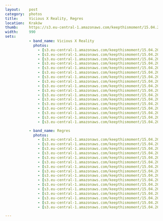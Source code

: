 ```yaml
---
layout:    post
category:  photos
title:     Vicious X Reality, Regres
location:  Kraków
thumb:     https://s3.eu-central-1.amazonaws.com/keepthismoment/15.04.2018.viciousxreality.regres/IMG_4131.jpg
width:     990
sets:
           - band_name: Vicious X Reality
             photos:
               - [s3.eu-central-1.amazonaws.com/keepthismoment/15.04.2018.viciousxreality.regres/IMG_4106.jpg, 990, 990]
               - [s3.eu-central-1.amazonaws.com/keepthismoment/15.04.2018.viciousxreality.regres/IMG_4119.jpg, 990, 990]
               - [s3.eu-central-1.amazonaws.com/keepthismoment/15.04.2018.viciousxreality.regres/IMG_4108.jpg, 990, 990]
               - [s3.eu-central-1.amazonaws.com/keepthismoment/15.04.2018.viciousxreality.regres/IMG_4113.jpg, 990, 990]
               - [s3.eu-central-1.amazonaws.com/keepthismoment/15.04.2018.viciousxreality.regres/IMG_4115.jpg, 990, 990]
               - [s3.eu-central-1.amazonaws.com/keepthismoment/15.04.2018.viciousxreality.regres/IMG_4116.jpg, 990, 660]
               - [s3.eu-central-1.amazonaws.com/keepthismoment/15.04.2018.viciousxreality.regres/IMG_4117.jpg, 990, 990]
               - [s3.eu-central-1.amazonaws.com/keepthismoment/15.04.2018.viciousxreality.regres/IMG_4121.jpg, 990, 780]
               - [s3.eu-central-1.amazonaws.com/keepthismoment/15.04.2018.viciousxreality.regres/IMG_4122.jpg, 990, 990]
               - [s3.eu-central-1.amazonaws.com/keepthismoment/15.04.2018.viciousxreality.regres/IMG_4125.jpg, 990, 990]
               - [s3.eu-central-1.amazonaws.com/keepthismoment/15.04.2018.viciousxreality.regres/IMG_4129.jpg, 990, 990]
               - [s3.eu-central-1.amazonaws.com/keepthismoment/15.04.2018.viciousxreality.regres/IMG_4128.jpg, 990, 990]
               - [s3.eu-central-1.amazonaws.com/keepthismoment/15.04.2018.viciousxreality.regres/IMG_4130.jpg, 990, 990]
               - [s3.eu-central-1.amazonaws.com/keepthismoment/15.04.2018.viciousxreality.regres/IMG_4132.jpg, 990, 990]
               - [s3.eu-central-1.amazonaws.com/keepthismoment/15.04.2018.viciousxreality.regres/IMG_4131.jpg, 990, 660]
               - [s3.eu-central-1.amazonaws.com/keepthismoment/15.04.2018.viciousxreality.regres/IMG_4133.jpg, 990, 660]
               - [s3.eu-central-1.amazonaws.com/keepthismoment/15.04.2018.viciousxreality.regres/IMG_4126.jpg, 990, 916]

           - band_name: Regres
             photos:
               - [s3.eu-central-1.amazonaws.com/keepthismoment/15.04.2018.viciousxreality.regres/IMG_4139.jpg, 990, 990]
               - [s3.eu-central-1.amazonaws.com/keepthismoment/15.04.2018.viciousxreality.regres/IMG_4136.jpg, 990, 990]
               - [s3.eu-central-1.amazonaws.com/keepthismoment/15.04.2018.viciousxreality.regres/IMG_4135.jpg, 990, 990]
               - [s3.eu-central-1.amazonaws.com/keepthismoment/15.04.2018.viciousxreality.regres/IMG_4140.jpg, 990, 990]
               - [s3.eu-central-1.amazonaws.com/keepthismoment/15.04.2018.viciousxreality.regres/IMG_4141.jpg, 990, 660]
               - [s3.eu-central-1.amazonaws.com/keepthismoment/15.04.2018.viciousxreality.regres/IMG_4144.jpg, 990, 990]
               - [s3.eu-central-1.amazonaws.com/keepthismoment/15.04.2018.viciousxreality.regres/IMG_4145.jpg, 990, 990]
               - [s3.eu-central-1.amazonaws.com/keepthismoment/15.04.2018.viciousxreality.regres/IMG_4146.jpg, 990, 990]
               - [s3.eu-central-1.amazonaws.com/keepthismoment/15.04.2018.viciousxreality.regres/IMG_4158.jpg, 990, 763]
               - [s3.eu-central-1.amazonaws.com/keepthismoment/15.04.2018.viciousxreality.regres/IMG_4147.jpg, 990, 990]
               - [s3.eu-central-1.amazonaws.com/keepthismoment/15.04.2018.viciousxreality.regres/IMG_4149.jpg, 990, 660]
               - [s3.eu-central-1.amazonaws.com/keepthismoment/15.04.2018.viciousxreality.regres/IMG_4150.jpg, 990, 762]
               - [s3.eu-central-1.amazonaws.com/keepthismoment/15.04.2018.viciousxreality.regres/IMG_4155.jpg, 990, 990]
               - [s3.eu-central-1.amazonaws.com/keepthismoment/15.04.2018.viciousxreality.regres/IMG_4160.jpg, 990, 660]
               - [s3.eu-central-1.amazonaws.com/keepthismoment/15.04.2018.viciousxreality.regres/IMG_4153.jpg, 990, 660]
               - [s3.eu-central-1.amazonaws.com/keepthismoment/15.04.2018.viciousxreality.regres/IMG_4159.jpg, 990, 990]

---
```

